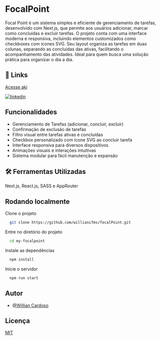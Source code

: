 
# FocalPoint

Focal Point é um sistema simples e eficiente de gerenciamento de tarefas, desenvolvido com Next.js, que permite aos usuários adicionar, marcar como concluídas e excluir tarefas. O projeto conta com uma interface moderna e responsiva, incluindo elementos customizados como checkboxes com ícones SVG. Seu layout organiza as tarefas em duas colunas, separando as concluídas das ativas, facilitando o acompanhamento das atividades. Ideal para quem busca uma solução prática para organizar o dia a dia.
## 🔗 Links

[Acesse aki](https://focal-point-sa9z.vercel.app/)

[![linkedin](https://img.shields.io/badge/linkedin-0A66C2?style=for-the-badge&logo=linkedin&logoColor=white)](https://www.linkedin.com/in/willian-cardoso-40a308253/)


## Funcionalidades

- Gerenciamento de Tarefas (adicionar, concluir, excluir)
- Confirmação de exclusão de tarefas
- Filtro visual entre tarefas ativas e concluídas
- Checkbox personalizado com ícone SVG ao concluir tarefa
- Interface responsiva para diversos dispositivos
- Animações visuais e interações intuitivas
- Sistema modular para fácil manutenção e expansão

## 🛠 Ferramentas Utilizadas
Next.js, React.js, SASS e AppRouter



## Rodando localmente

Clone o projeto

```bash
  git clone https://github.com/willianifms/focalPoint.git
```

Entre no diretório do projeto

```bash
  cd my-focalpoint
```

Instale as dependências

```bash
  npm install
```

Inicie o servidor

```bash
  npm run start
```


## Autor

- [@Willian Cardoso](https://www.github.com/willianifms)


## Licença

[MIT](https://choosealicense.com/licenses/mit/)

